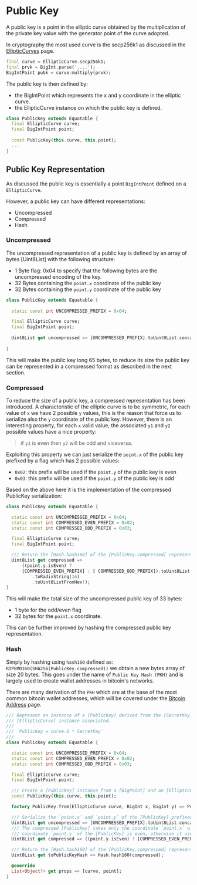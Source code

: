# Public Key

A public key is a point in the elliptic curve obtained by the multiplication of the private key value
with the generator point of the curve adopted.

In cryptography the most used curve is the secp256k1 as discussed in the [EllipticCurves](base/EllipticCurves.md) page.

```dart
final curve = EllipticCurve.secp256k1;
final prvk = BigInt.parse('....');
BigIntPoint pubk = curve.multiply(prvk);
```

The public key is then defined by: 
- the BigIntPoint which represents the x and y coordinate in the elliptic curve.
- the EllipticCurve instance on which the public key is defined.

```dart
class PublicKey extends Equatable {
  final EllipticCurve curve;
  final BigIntPoint point;
  
  const PublicKey(this.curve, this.point);
  ...
}
```

## Public Key Representation

As discussed the public key is essentially a point `BigIntPoint` defined on a `EllipticCurve`.

However, a public key can have different representations:
- Uncompressed
- Compressed
- Hash

### Uncompressed

The uncompressed representation of a public key is defined by an array of bytes [Uint8List] with the following structure:
- 1 Byte flag: 0x04 to specify that the following bytes are the uncompressed encoding of the key.
- 32 Bytes containing the `point.x` coordinate of the public key
- 32 Bytes containing the `point.y` coordinate of the public key

```dart
class PublicKey extends Equatable {
  
  static const int UNCOMPRESSED_PREFIX = 0x04;

  final EllipticCurve curve;
  final BigIntPoint point;
  
  Uint8List get uncompressed => [UNCOMPRESSED_PREFIX].toUint8List.concat(point.x.toRadixString(16).toUint8ListFromHex!).concat(point.y.toRadixString(16).toUint8ListFromHex!);
  
}
```
This will make the public key long 65 bytes, to reduce its size the public key can be represented in a compressed format as described in the next section.

### Compressed

To reduce the size of a public key, a compressed representation has been introduced.
A characteristic of the elliptic curve is to be symmetric, for each value of `x` we have
2 possible `y` values, this is the reason that force us to serialize also the `y` coordinate of the public key.
However, there is an interesting property, for each `x` valid value, the associated `y1` and `y2` possible values
have a nice property:

> if `y1` is even then `y2` will be odd and viceversa.

Exploiting this property we can just serialize the `point.x` of the public key prefixed by a flag which has 2 possible values:
- `0x02`: this prefix will be used if the `point.y` of the public key is even
- `0x03`: this prefix will be used if the `point.y` of the public key is odd

Based on the above here it is the implementation of the compressed PublicKey serialization:

```dart
class PublicKey extends Equatable {

  static const int UNCOMPRESSED_PREFIX = 0x04;
  static const int COMPRESSED_EVEN_PREFIX = 0x02;
  static const int COMPRESSED_ODD_PREFIX = 0x03;

  final EllipticCurve curve;
  final BigIntPoint point;

  /// Return the [Hash.hash160] of the [PublicKey.compressed] representation. This is convenient because is smaller than the original [PublicKey].
  Uint8List get compressed =>
      ((point.y.isEven) ? 
      [COMPRESSED_EVEN_PREFIX] : [ COMPRESSED_ODD_PREFIX]).toUint8List.concat(point.x
          .toRadixString(16)
          .toUint8ListFromHex!);
}
```

This will make the total size of the uncompressed public key of 33 bytes:
- 1 byte for the odd/even flag
- 32 bytes for the `point.x` coordinate.

This can be further improved by hashing the compressed public key representation.

### Hash

Simply by hashing using `hash160` defined as: `RIPEMD160(SHA256(PublicKey.compressed))` we obtain a new bytes array of size 20 bytes.
This goes under the name of `Public Key Hash (PKH)` and is largely used to create wallet addresses in bitcoin's networks.

There are many derivation of the `PKH` which are at the base of the most common bitcoin wallet addresses, which will be covered under the [Bitcoin Address]() page.

```dart
/// Represent an instance of a [PublicKey] derived from the [SecretKey] by using the
/// [EllipticCurve] instance associated.
///
/// `PublicKey = curve.G * SecretKey`
///
class PublicKey extends Equatable {

  static const int UNCOMPRESSED_PREFIX = 0x04;
  static const int COMPRESSED_EVEN_PREFIX = 0x02;
  static const int COMPRESSED_ODD_PREFIX = 0x03;

  final EllipticCurve curve;
  final BigIntPoint point;

  /// Create a [PublicKey] instance from a [BigPoint] and an [EllipticCurve] instance.
  const PublicKey(this.curve, this.point);

  factory PublicKey.from(EllipticCurve curve, BigInt x, BigInt y) => PublicKey(curve, BigIntPoint(x: x, y: y));

  /// Serialize the `point.x` and `point.y` of the [PublicKey] prefixed by the [PublicKey.UNCOMPRESSED_PREFIX].
  Uint8List get uncompressed => [UNCOMPRESSED_PREFIX].toUint8List.concat(point.x.toRadixString(16).toUint8ListFromHex!).concat(point.y.toRadixString(16).toUint8ListFromHex!);
  /// The compressed [PublicKey] takes only the coordinate `point.x` of the [PublicKey] prefixed by [PublicKey.COMPRESSED_EVEN_PREFIX] if the
  /// coordinate `point.y` of the [PublicKey] is even, otherwise it uses the [PublicKey.COMPRESSED_ODD_PREFIX].
  Uint8List get compressed => ((point.y.isEven) ? [COMPRESSED_EVEN_PREFIX] : [ COMPRESSED_ODD_PREFIX]).toUint8List.concat(point.x.toRadixString(16).toUint8ListFromHex!);

  /// Return the [Hash.hash160] of the [PublicKey.compressed] representation. This is convenient because is smaller than the original [PublicKey].
  Uint8List get toPublicKeyHash => Hash.hash160(compressed);

  @override
  List<Object?> get props => [curve, point];
}
```
